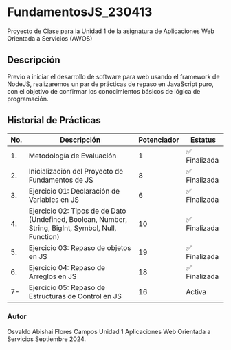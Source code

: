 # FundamentosJS_230413
Proyecto de Clase para la Unidad 1 de la asignatura de Aplicaciones Web Orientada a Servicios (AWOS)

## Descripción

Previo a iniciar el desarrollo de software para web usando el framework de NodeJS, realizaremos un par de prácticas de repaso en JavaScript puro, con el objetivo de confirmar los conocimientos básicos de lógica de programación.

## Historial de Prácticas
|No.|Descripción|Potenciador|Estatus|
|--|--|--|--|
|1.|Metodología de Evaluación|1|✅ Finalizada|
|2.|Inicialización del Proyecto de Fundamentos de JS|8|✅ Finalizada|
|3.|Ejercicio 01: Declaración de Variables en JS|6|✅ Finalizada|
|4.|Ejercicio 02: Tipos de de Dato (Undefined, Boolean, Number, String, BigInt, Symbol, Null, Function)|10|✅ Finalizada|
|5.|Ejercicio 03: Repaso de objetos en JS|19|✅ Finalizada|
|6.|Ejercicio 04: Repaso de Arreglos en JS|18|✅ Finalizada|
|7-|Ejercicio 05: Repaso de Estructuras de Control en JS|16| Activa| 

### Autor
Osvaldo Abishai Flores Campos
Unidad 1
Aplicaciones Web Orientada a Servicios
Septiembre 2024.
